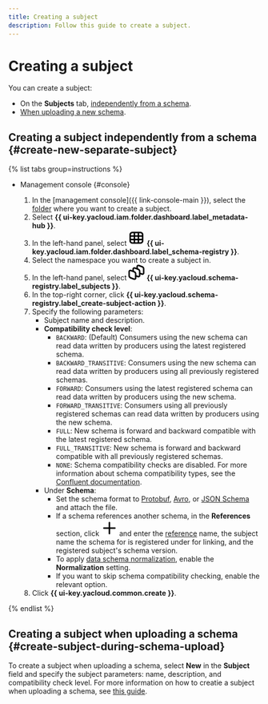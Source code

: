 ```yaml
---
title: Creating a subject
description: Follow this guide to create a subject.
---
```


# Creating a subject

You can create a subject:

* On the **Subjects** tab, [independently from a schema](#create-new-separate-subject).
* [When uploading a new schema](#create-subject-during-schema-upload).

## Creating a subject independently from a schema {#create-new-separate-subject}

{% list tabs group=instructions %}

- Management console {#console}

  1. In the [management console]({{ link-console-main }}), select the [folder](../../resource-manager/concepts/resources-hierarchy.md#folder) where you want to create a subject.
  1. Select **{{ ui-key.yacloud.iam.folder.dashboard.label_metadata-hub }}**.
  1. In the left-hand panel, select ![image](../../_assets/console-icons/layout-cells.svg) **{{ ui-key.yacloud.iam.folder.dashboard.label_schema-registry }}**.
  1. Select the namespace you want to create a subject in.
  1. In the left-hand panel, select ![image](../../_assets/console-icons/layers-3-diagonal.svg) **{{ ui-key.yacloud.schema-registry.label_subjects }}**.
  1. In the top-right corner, click **{{ ui-key.yacloud.schema-registry.label_create-subject-action }}**.
  1. Specify the following parameters:
      * Subject name and description.
      * **Compatibility check level**:
          * `BACKWARD`: (Default) Consumers using the new schema can read data written by producers using the latest registered schema.
          * `BACKWARD_TRANSITIVE`: Consumers using the new schema can read data written by producers using all previously registered schemas.
          * `FORWARD`: Consumers using the latest registered schema can read data written by producers using the new schema.
          * `FORWARD_TRANSITIVE`: Consumers using all previously registered schemas can read data written by producers using the new schema.
          * `FULL`: New schema is forward and backward compatible with the latest registered schema.
          * `FULL_TRANSITIVE`: New schema is forward and backward compatible with all previously registered schemas.
          * `NONE`: Schema compatibility checks are disabled.
          For more information about schema compatibility types, see the [Confluent documentation](https://docs.confluent.io/platform/current/schema-registry/fundamentals/schema-evolution.html#compatibility-types).
      * Under **Schema**:
          * Set the schema format to [Protobuf](https://protobuf.dev/), [Avro](https://avro.apache.org/), or [JSON Schema](https://json-schema.org/) and attach the file.
          * If a schema references another schema, in the **References** section, click ![add](../../_assets/console-icons/plus.svg) and enter the [reference](../../metadata-hub/concepts/schema-registry.md#reference) name, the subject name the schema for is registered under for linking, and the registered subject's schema version.
          * To apply [data schema normalization](https://docs.confluent.io/platform/current/schema-registry/fundamentals/serdes-develop/index.html#schema-normalization), enable the **Normalization** setting.
          * If you want to skip schema compatibility checking, enable the relevant option.
  1. Click **{{ ui-key.yacloud.common.create }}**.

{% endlist %}

## Creating a subject when uploading a schema {#create-subject-during-schema-upload}

To create a subject when uploading a schema, select **New** in the **Subject** field and specify the subject parameters: name, description, and compatibility check level. For more information on how to creatie a subject when uploading a schema, see [this guide](upload-schema-to-subject.md).


